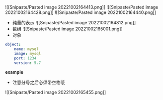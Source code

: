 ![[Snipaste/Pasted image 20221002164413.png]]
![[Snipaste/Pasted image 20221002164428.png]]
![[Snipaste/Pasted image 20221002164440.png]]
- 纯量的表示
![[Snipaste/Pasted image 20221002164812.png]]
- 数组
![[Snipaste/Pasted image 20221002165001.png]]
- 对象
```yaml
object:
	name: mysql
	image: mysql
	port: 1234
	version: 5.7
```

**example**
- 注意分号之后必须带空格哦

![[Snipaste/Pasted image 20221002165455.png]]
